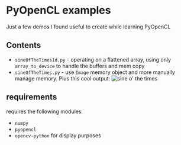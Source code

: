 # PyOpenCL examples
Just a few demos I found useful to create while learning PyOpenCL

## Contents

- `sineOfTheTimes1d.py` - operating on a flattened array, using only 
  `array_to_device` to handle the buffers and mem copy
- `sineOfTheTimes.py` - use `Image` memory object and more manually 
  manage memory. Plus this cool output:
  ![sine o' the times](./sot.gif)

## requirements
requires the following modules:
- `numpy`
- `pyopencl`
- `opencv-python` for display purposes
